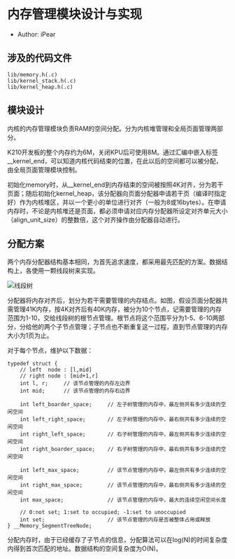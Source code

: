 # 内存管理模块设计与实现

* Author: iPear

## 涉及的代码文件

```
lib/memory.h(.c)
lib/kernel_stack.h(.c)
lib/kernel_heap.h(.c)
```

## 模块设计

内核的内存管理模块负责RAM的空间分配。分为内核堆管理和全局页面管理两部分。

K210开发板的整个内存约为6M，关闭KPU后可使用8M。通过汇编中嵌入标签__kernel_end，可以知道内核代码结束的位置，在此以后的空间都可以被分配，由全局页面管理模块控制。

初始化memory时，从__kernel_end到内存结束的空间被按照4K对齐，分为若干页面；随后初始化kernel_heap，该分配器向页面分配器申请若干页（编译时指定好）作为内核堆区，并以一个更小的单位进行对齐（一般为8或16bytes）。在申请内存时，不论是内核堆还是页面，都必须申请对应内存分配器所设定对齐单元大小（align_unit_size）的整数倍，这个对齐操作由分配器自动进行。

## 分配方案

两个内存分配器结构基本相同，为首先追求速度，都采用最先匹配的方案。数据结构上，各使用一颗线段树来实现。

![线段树](https://gitlab.eduxiji.net/iPear/syscore/-/raw/main/doc/Modules/assets/线段树.jpg)

分配器将内存对齐后，划分为若干需要管理的内存结点。如图，假设页面分配器共需管理41K内存，按4K对齐后有40K内存，被分为10个节点，记需要管理的内存范围为1-10，交给线段树的根节点管理。根节点将这个范围平分为1-5、6-10两部分，分给他的两个子节点管理；子节点也不断重复这一过程，直到节点管理的内存大小为1页为止。

对于每个节点，维护以下数据：

```
typedef struct {
    // left  node : [l,mid]
    // right node : [mid+1,r]
    int l, r;     // 该节点管理的内存左边界
    int mid;      // 该节点管理的内存右边界

    int left_boarder_space;     // 左子树管理的内存中，最左侧共有多少连续的空闲空间
    int left_right_space;       // 左子树管理的内存中，最右侧共有多少连续的空闲空间
    int right_left_space;       // 右子树管理的内存中，最左侧共有多少连续的空闲空间
    int right_boarder_space;    // 右子树管理的内存中，最右侧共有多少连续的空闲空间

    int left_max_space;         // 该节点管理的内存中，最左侧共有多少连续的空闲空间
    int right_max_space;        // 该节点管理的内存中，最右侧共有多少连续的空闲空间
    int max_space;              // 该节点管理的内存中，最大的连续空闲空间长度

    // 0:not set; 1:set to occupied; -1:set to unoccupied
    int set;                    // 该节点管理的内存是否被整体占用或释放
} __Memory_SegmentTreeNode;
```

分配内存时，由于已经缓存了子节点的信息，分配算法可以在log(N)的时间复杂度内得到首次匹配的地址。数据结构的空间复杂度为O(N)。